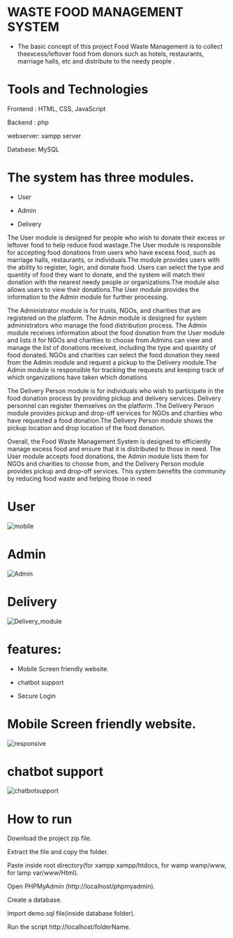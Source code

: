 # WASTE FOOD MANAGEMENT SYSTEM
- The basic concept of this project Food Waste Management is to collect theexcess/leftover food from donors such as hotels, restaurants, marriage halls, etc and distribute to the needy people .

# Tools and Technologies

Frontend : HTML, CSS, JavaScript

Backend : php

webserver: xampp server

Database: MySQL

# The system has three modules.

- User

- Admin

- Delivery

The User module is designed for people who wish to donate their excess or leftover food to help reduce food wastage.The User module is responsible for accepting food donations from users who have excess food, such as marriage halls, restaurants, or individuals.The module provides users with the ability to register, login, and donate food. Users can select the type and quantity of food they want to donate, and the system will match their donation with the nearest needy people or organizations.The module also allows users to view their donations.The User module provides the information to the Admin module for further processing.


The Administrator module is for trusts, NGOs, and charities that are registered on the platform. The Admin module is designed for system administrators who manage the food distribution process. The Admin module receives information about the food donation from the User module and lists it for NGOs and charities to choose from.Admins can view and manage the list of donations received, including the type and quantity of food donated. NGOs and charities can select the food donation they need from the Admin module and request a pickup to the Delivery module.The Admin module is responsible for tracking the requests and keeping track of which organizations have taken which donations


The Delivery Person module is for individuals who wish to participate in the food donation process by providing pickup and delivery services. Delivery personnel can register themselves on the platform .The Delivery Person module provides pickup and drop-off services for NGOs and charities who have requested a food donation.The Delivery Person module shows the pickup location and drop location of the food donation.


Overall, the Food Waste Management System is designed to efficiently manage excess food and ensure that it is distributed to those in need. The User module accepts food donations, the Admin module lists them for NGOs and charities to choose from, and the Delivery Person module provides pickup and drop-off services. This system benefits the community by reducing food waste and helping those in need

# User

![mobile](https://github.com/user-attachments/assets/76ddf927-1b39-4b6c-8fa0-143affab55c1)




# Admin

![Admin](https://github.com/user-attachments/assets/52903be3-a136-4276-b15a-fa4837873ab1)


# Delivery


![Delivery_module](https://github.com/user-attachments/assets/f3f7131b-3f4f-41df-a1b8-15f0204a0005)



# features:

- Mobile Screen friendly website.

- chatbot support

- Secure Login


# Mobile Screen friendly website.


![responsive](https://github.com/user-attachments/assets/9667f032-316d-4e4d-8de9-84bbdb286366)



# chatbot support

![chatbotsupport](https://github.com/user-attachments/assets/77b9358e-1367-4654-9b9e-3b536bd12e14)



# How to run

Download the project zip file.

Extract the file and copy the folder.

Paste inside root directory(for xampp xampp/htdocs, for wamp wamp/www, for lamp var/www/Html).

Open PHPMyAdmin (http://localhost/phpmyadmin).

Create a database.

Import demo.sql file(inside database folder).

Run the script http://localhost/folderName.
